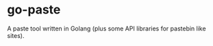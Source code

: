 go-paste
========

A paste tool written in Golang (plus some API libraries for pastebin like sites).
